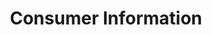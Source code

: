 ---
ee_id: '2226'
site: '1'
type: '2'
url: 2012-070-consumer-information
title: Consumer Information
year: '2012'
display_year: '2012'
medium: 'Wastebasket, Sprite Zero cans. '
dims: 11 x 11 x 15 in
pitch:
ps:
live_url:
related:
youtube:
related_code:
imgs: consumer-information-2012-070-full-database-ih.jpg
subheading:
download:
add_credit:
commission:
layout: things-i-made
---